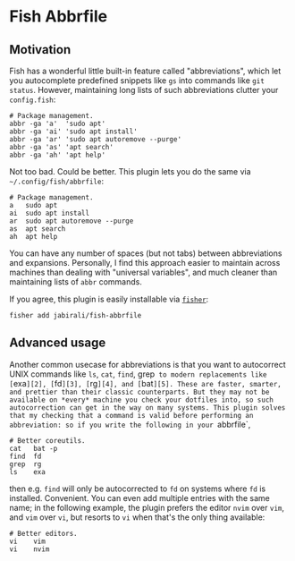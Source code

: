 # Fish Abbrfile
## Motivation
Fish has a wonderful little built-in feature called "abbreviations", which let
you autocomplete predefined snippets like `gs` into commands like `git status`. 
However, maintaining long lists of such abbreviations clutter your `config.fish`:

	# Package management.
	abbr -ga 'a'  'sudo apt'
	abbr -ga 'ai' 'sudo apt install'
	abbr -ga 'ar' 'sudo apt autoremove --purge'
	abbr -ga 'as' 'apt search'
	abbr -ga 'ah' 'apt help'

Not too bad. Could be better. This plugin lets you do the same via `~/.config/fish/abbrfile`:

	# Package management.
	a   sudo apt
	ai  sudo apt install
	ar  sudo apt autoremove --purge
	as  apt search
	ah  apt help

You can have any number of spaces (but not tabs) between abbreviations and expansions.
Personally, I find this approach easier to maintain across machines than dealing with
"universal variables", and much cleaner than maintaining lists of `abbr` commands.

If you agree, this plugin is easily installable via [`fisher`][1]:

	fisher add jabirali/fish-abbrfile

## Advanced usage
Another common usecase for abbreviations is that you want to autocorrect UNIX
commands like `ls`, `cat`, `find`, grep` to modern replacements like [`exa`][2],
[`fd`][3], [`rg`][4], and [`bat`][5]. These are faster, smarter, and prettier
than their classic counterparts. But they may not be available on *every* machine
you check your dotfiles into, so such autocorrection can get in the way on many
systems. This plugin solves that my checking that a command is valid before
performing an abbreviation: so if you write the following in your `abbrfile`,

    # Better coreutils.
    cat   bat -p
    find  fd
    grep  rg
    ls    exa

then e.g. `find` will only be autocorrected to `fd` on systems where `fd` is
installed. Convenient. You can even add multiple entries with the same name;
in the following example, the plugin prefers the editor `nvim` over `vim`, and
`vim` over `vi`, but resorts to `vi` when that's the only thing available:

    # Better editors.
    vi    vim
    vi    nvim


[1]: https://github.com/jorgebucaran/fisher
[2]: https://the.exa.website/
[3]: https://github.com/sharkdp/fd
[4]: https://github.com/BurntSushi/ripgrep
[5]: https://github.com/sharkdp/bat
